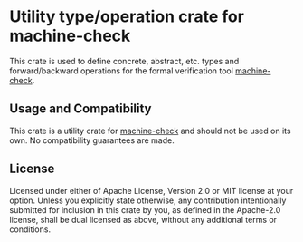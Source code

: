 # Utility type/operation crate for machine-check

This crate is used to define concrete, abstract, etc. types and forward/backward operations
for the formal verification tool [machine-check](https://docs.rs/machine-check).

## Usage and Compatibility

This crate is a utility crate for [machine-check](https://docs.rs/machine-check)
and should not be used on its own. No compatibility guarantees are made.

## License

Licensed under either of Apache License, Version 2.0 or MIT license at your option.
Unless you explicitly state otherwise, any contribution intentionally submitted 
for inclusion in this crate by you, as defined in the Apache-2.0 license, shall be 
dual licensed as above, without any additional terms or conditions.
